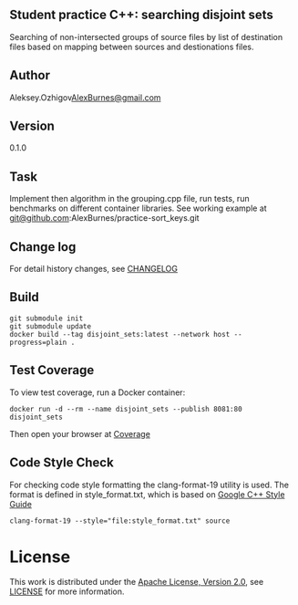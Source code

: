 ## Student practice C++: searching disjoint sets

Searching of non-intersected groups of source files by list of destination files based on mapping between sources and destionations files.

## Author

Aleksey.Ozhigov<AlexBurnes@gmail.com>

## Version

0.1.0

## Task

Implement then algorithm in the grouping.cpp file, run tests, run benchmarks on different container libraries. 
See working example at git@github.com:AlexBurnes/practice-sort_keys.git

## Change log

For detail history changes, see [CHANGELOG](CHANGELOG.md)

## Build

    git submodule init
    git submodule update
    docker build --tag disjoint_sets:latest --network host --progress=plain .

## Test Coverage

To view test coverage, run a Docker container:

    docker run -d --rm --name disjoint_sets --publish 8081:80 disjoint_sets

Then open your browser at [Coverage](http://localhost:8081)

## Code Style Check

For checking code style formatting the clang-format-19 utility is used.
The format is defined in style_format.txt, which is based on [Google C++ Style Guide](https://google.github.io/styleguide/cppguide.html)

    clang-format-19 --style="file:style_format.txt" source

# License

This work is distributed under the [Apache License, Version 2.0](https://www.apache.org/licenses/LICENSE-2.0), see [LICENSE](https://github.com:AlexBurnes/practice-disjoint_sets/blob/master/LICENSE) for more information.
